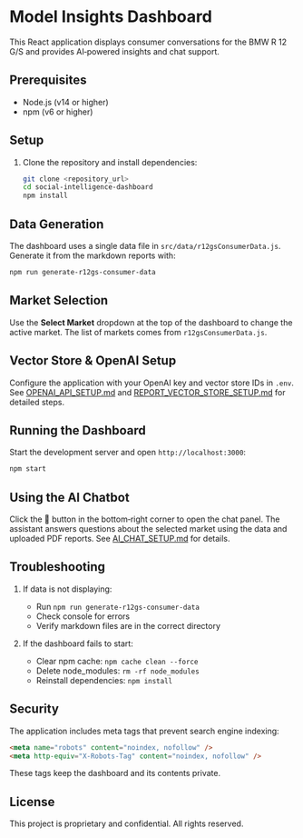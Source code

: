 # Model Insights Dashboard

This React application displays consumer conversations for the BMW R 12 G/S and provides AI‑powered insights and chat support.

## Prerequisites

- Node.js (v14 or higher)
- npm (v6 or higher)

## Setup

1. Clone the repository and install dependencies:
   ```bash
   git clone <repository_url>
   cd social-intelligence-dashboard
   npm install
   ```

## Data Generation

The dashboard uses a single data file in `src/data/r12gsConsumerData.js`.
Generate it from the markdown reports with:

```bash
npm run generate-r12gs-consumer-data
```

## Market Selection

Use the **Select Market** dropdown at the top of the dashboard to change the
active market. The list of markets comes from `r12gsConsumerData.js`.

## Vector Store & OpenAI Setup

Configure the application with your OpenAI key and vector store IDs in
`.env`. See
[OPENAI_API_SETUP.md](OPENAI_API_SETUP.md) and
[REPORT_VECTOR_STORE_SETUP.md](REPORT_VECTOR_STORE_SETUP.md) for detailed steps.

## Running the Dashboard

Start the development server and open `http://localhost:3000`:

```bash
npm start
```

## Using the AI Chatbot

Click the 🤖 button in the bottom‑right corner to open the chat panel.
The assistant answers questions about the selected market using the data
and uploaded PDF reports. See [AI_CHAT_SETUP.md](AI_CHAT_SETUP.md) for
details.

## Troubleshooting

1. If data is not displaying:
   - Run `npm run generate-r12gs-consumer-data`
   - Check console for errors
   - Verify markdown files are in the correct directory

2. If the dashboard fails to start:
   - Clear npm cache: `npm cache clean --force`
   - Delete node_modules: `rm -rf node_modules`
   - Reinstall dependencies: `npm install`

## Security

The application includes meta tags that prevent search engine indexing:

```html
<meta name="robots" content="noindex, nofollow" />
<meta http-equiv="X-Robots-Tag" content="noindex, nofollow" />
```

These tags keep the dashboard and its contents private.

## License

This project is proprietary and confidential. All rights reserved.
